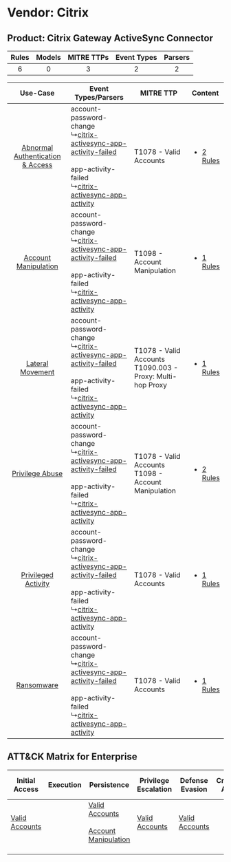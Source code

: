 Vendor: Citrix
==============
Product: Citrix Gateway ActiveSync Connector
--------------------------------------------
| Rules | Models | MITRE TTPs | Event Types | Parsers |
|:-----:|:------:|:----------:|:-----------:|:-------:|
|   6   |   0    |     3      |      2      |    2    |

|    Use-Case    | Event Types/Parsers    | MITRE TTP    | Content    |
|:----:| ---- | ---- | ---- |
| [Abnormal Authentication & Access](../../../UseCases/uc_abnormal_authentication_&_access.md) |  account-password-change<br> ↳[citrix-activesync-app-activity-failed](Ps/pC_citrixactivesyncappactivityfailed.md)<br><br> app-activity-failed<br> ↳[citrix-activesync-app-activity](Ps/pC_citrixactivesyncappactivity.md)<br> | T1078 - Valid Accounts<br>    | [<ul><li>2 Rules</li></ul>](RM/r_m_citrix_citrix_gateway_activesync_connector_Abnormal_Authentication_&_Access.md) |
|    [Account Manipulation](../../../UseCases/uc_account_manipulation.md)    |  account-password-change<br> ↳[citrix-activesync-app-activity-failed](Ps/pC_citrixactivesyncappactivityfailed.md)<br><br> app-activity-failed<br> ↳[citrix-activesync-app-activity](Ps/pC_citrixactivesyncappactivity.md)<br> | T1098 - Account Manipulation<br>    | [<ul><li>1 Rules</li></ul>](RM/r_m_citrix_citrix_gateway_activesync_connector_Account_Manipulation.md)    |
|    [Lateral Movement](../../../UseCases/uc_lateral_movement.md)    |  account-password-change<br> ↳[citrix-activesync-app-activity-failed](Ps/pC_citrixactivesyncappactivityfailed.md)<br><br> app-activity-failed<br> ↳[citrix-activesync-app-activity](Ps/pC_citrixactivesyncappactivity.md)<br> | T1078 - Valid Accounts<br>T1090.003 - Proxy: Multi-hop Proxy<br> | [<ul><li>1 Rules</li></ul>](RM/r_m_citrix_citrix_gateway_activesync_connector_Lateral_Movement.md)    |
|    [Privilege Abuse](../../../UseCases/uc_privilege_abuse.md)    |  account-password-change<br> ↳[citrix-activesync-app-activity-failed](Ps/pC_citrixactivesyncappactivityfailed.md)<br><br> app-activity-failed<br> ↳[citrix-activesync-app-activity](Ps/pC_citrixactivesyncappactivity.md)<br> | T1078 - Valid Accounts<br>T1098 - Account Manipulation<br>       | [<ul><li>2 Rules</li></ul>](RM/r_m_citrix_citrix_gateway_activesync_connector_Privilege_Abuse.md)    |
|    [Privileged Activity](../../../UseCases/uc_privileged_activity.md)    |  account-password-change<br> ↳[citrix-activesync-app-activity-failed](Ps/pC_citrixactivesyncappactivityfailed.md)<br><br> app-activity-failed<br> ↳[citrix-activesync-app-activity](Ps/pC_citrixactivesyncappactivity.md)<br> | T1078 - Valid Accounts<br>    | [<ul><li>1 Rules</li></ul>](RM/r_m_citrix_citrix_gateway_activesync_connector_Privileged_Activity.md)    |
|    [Ransomware](../../../UseCases/uc_ransomware.md)    |  account-password-change<br> ↳[citrix-activesync-app-activity-failed](Ps/pC_citrixactivesyncappactivityfailed.md)<br><br> app-activity-failed<br> ↳[citrix-activesync-app-activity](Ps/pC_citrixactivesyncappactivity.md)<br> | T1078 - Valid Accounts<br>    | [<ul><li>1 Rules</li></ul>](RM/r_m_citrix_citrix_gateway_activesync_connector_Ransomware.md)    |

ATT&CK Matrix for Enterprise
----------------------------
| Initial Access                                                      | Execution | Persistence                                                                                                                                  | Privilege Escalation                                                | Defense Evasion                                                     | Credential Access | Discovery | Lateral Movement | Collection | Command and Control                                                                                                                       | Exfiltration | Impact |
| ------------------------------------------------------------------- | --------- | -------------------------------------------------------------------------------------------------------------------------------------------- | ------------------------------------------------------------------- | ------------------------------------------------------------------- | ----------------- | --------- | ---------------- | ---------- | ----------------------------------------------------------------------------------------------------------------------------------------- | ------------ | ------ |
| [Valid Accounts](https://attack.mitre.org/techniques/T1078)<br><br> |           | [Valid Accounts](https://attack.mitre.org/techniques/T1078)<br><br>[Account Manipulation](https://attack.mitre.org/techniques/T1098)<br><br> | [Valid Accounts](https://attack.mitre.org/techniques/T1078)<br><br> | [Valid Accounts](https://attack.mitre.org/techniques/T1078)<br><br> |                   |           |                  |            | [Proxy: Multi-hop Proxy](https://attack.mitre.org/techniques/T1090/003)<br><br>[Proxy](https://attack.mitre.org/techniques/T1090)<br><br> |              |        |